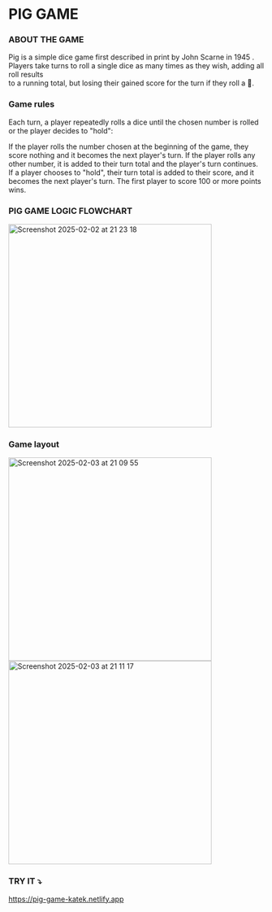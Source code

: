 # PIG GAME 

### ABOUT THE GAME <br>
Pig is a simple dice game first described in print by John Scarne in 1945 .<br>
Players take turns to roll a single dice as many times as they wish, adding all roll results <br>
to a running total, but losing their gained score for the turn if they roll a 🎲.

### Game rules <br>
Each turn, a player repeatedly rolls a dice until the chosen number is rolled or the player decides to "hold":<br>

If the player rolls the number chosen at the beginning of the game, they score nothing and it becomes the next player's turn.
If the player rolls any other number, it is added to their turn total and the player's turn continues.
If a player chooses to "hold", their turn total is added to their score, and it becomes the next player's turn.
The first player to score 100 or more points wins.

### PIG GAME LOGIC FLOWCHART 
<img width="400" alt="Screenshot 2025-02-02 at 21 23 18" src="https://github.com/user-attachments/assets/c78c71db-501f-4b8f-8800-254430884df4" />

### Game layout <br>
<img width="400" alt="Screenshot 2025-02-03 at 21 09 55" src="https://github.com/user-attachments/assets/bae6a15b-c951-47c1-aba8-0902e9ab2111" />
<img width="400" alt="Screenshot 2025-02-03 at 21 11 17" src="https://github.com/user-attachments/assets/0081b515-bc67-430e-be35-073afa0deb6c" />

### TRY IT ⤵️

https://pig-game-katek.netlify.app

